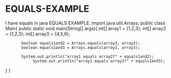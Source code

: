 # EQUALS-EXAMPLE
I have equals in java
EQUALS EXAMPLE:
import java.util.Arrays;
public class Main{
    public static void main(String[] args){
       int[] array1 = {1,2,3};
         int[] array2 = {1,2,3};
           int[] array3 = {4,5,6};
           
           boolean equals1and2 = Arrays.equals(array1, array2);
           boolean equals1and3 = Arrays.equals(array1, array3);
           
           System.out.println("array1 equals array2?" + equals1and2);
                System.out.println("array1 equals array3?" + equals1and3);
}
}
